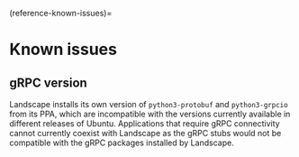 (reference-known-issues)=
# Known issues

## gRPC version

Landscape installs its own version of `python3-protobuf` and `python3-grpcio` from its PPA, which are incompatible with the versions currently available in different releases of Ubuntu. Applications that require gRPC connectivity cannot currently coexist with Landscape as the gRPC stubs would not be compatible with the gRPC packages installed by Landscape.
